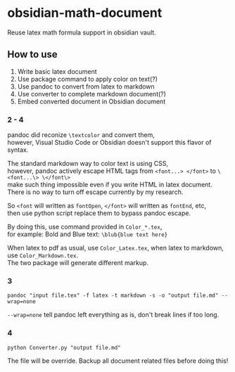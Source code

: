 # obsidian-math-document

Reuse latex math formula support in obsidian vault.

## How to use

1. Write basic latex document
1. Use package command to apply color on text(?)
1. Use pandoc to convert from latex to markdown
1. Use converter to complete markdown document(?)
1. Embed converted document in Obsidian document

### 2 - 4

pandoc did reconize `\textcolor` and convert them,  
however, Visual Studio Code or Obsidian doesn't support this flavor of syntax.

The standard markdown way to color text is using CSS,  
however, pandoc actively escape HTML tags from `<font...> </font>` to `\<font...\> \</font\>`  
make such thing impossible even if you write HTML in latex document.  
There is no way to turn off escape currently by my research.

So `<font` will written as `fontOpen`, `</font>` will written as `fontEnd`, etc,  
then use python script replace them to bypass pandoc escape.

By doing this, use command provided in `Color_*.tex`,  
for example: Bold and Blue text: `\blub{blue text here}`

When latex to pdf as usual, use `Color_Latex.tex`, when latex to markdown, use `Color_Markdown.tex`.  
The two package will generate different markup.

### 3

`pandoc "input file.tex" -f latex -t markdown -s -o "output file.md" --wrap=none`

`--wrap=none` tell pandoc left everything as is, don't break lines if too long.

### 4

`python Converter.py "output file.md"`

The file will be override. Backup all document related files before doing this!
